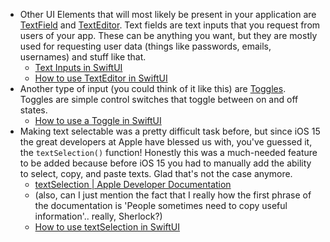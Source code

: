 - Other UI Elements that will most likely be present in your application are [TextField](https://developer.apple.com/documentation/swiftui/textfield) and [TextEditor](https://developer.apple.com/documentation/swiftui/texteditor). Text fields are text inputs that you request from users of your app. These can be anything you want, but they are mostly used for requesting user data (things like passwords, emails, usernames) and stuff like that.
	- [Text Inputs in SwiftUI](https://youtu.be/w_U2tgKQT5Y?si=6vWbkIyShEqeWESR)
	- [How to use TextEditor in SwiftUI](https://youtu.be/NiiYeoFYiXQ?si=babIocY_wXY1KbaT)
- Another type of input (you could think of it like this) are [Toggles](https://developer.apple.com/documentation/swiftui/toggle). Toggles are simple control switches that toggle between on and off states.
	- [How to use a Toggle in SwiftUI](https://youtu.be/JIT8sL_VtNA?si=QfAXQKaLFC4wIr7X)
- Making text selectable was a pretty difficult task before, but since iOS 15 the great developers at Apple have blessed us with, you've guessed it, the `textSelection()` function! Honestly this was a much-needed feature to be added because before iOS 15 you had to manually add the ability to select, copy, and paste texts. Glad that's not the case anymore.
	- [textSelection | Apple Developer Documentation](https://developer.apple.com/documentation/swiftui/view/textselection(_:))
	- (also, can I just mention the fact that I really how the first phrase of the documentation is 'People sometimes need to copy useful information'.. really, Sherlock?)
	- [How to use textSelection in SwiftUI](https://youtu.be/AiSLtya25ac?si=Kixy3LYAOFEP4Cuj)